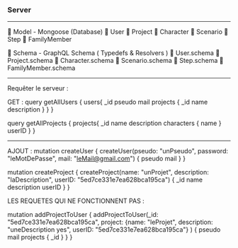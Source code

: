 ### Server

- - -

📁 Model - Mongoose (Database)
     📃 User
     📃 Project
     📃 Character
     📃 Scenario
     📃 Step
     📃 FamilyMember
     
📁 Schema - GraphQL Schema ( Typedefs & Resolvers )
     📃 User.schema
     📃 Project.schema
     📃 Character.schema
     📃 Scenario.schema
     📃 Step.schema
     📃 FamilyMember.schema

- - -

Requêter le serveur :

GET :
query getAllUsers {
  users{
    _id
    pseudo
    mail
    projects {
      _id
      name
      description
    }
  }
}

query getAllProjects {
  projects{
    _id
    name
    description
    characters {
      name
    }
    userID
  }
}

- - -

AJOUT :
mutation createUser {
  createUser(pseudo: "unPseudo", password: "leMotDePasse", mail: "leMail@gmail.com") {
    pseudo
    mail
  }
}

mutation createProject {
  createProject(name: "unProjet", description: "laDescription", userID: "5ed7ce331e7ea628bca195ca") {
    _id
    name
    description
    userID
  }
}




LES REQUETES QUI NE FONCTIONNENT PAS :

mutation addProjectToUser {
  addProjectToUser(_id: "5ed7ce331e7ea628bca195ca", project: {name: "leProjet", description: "uneDescription yes", userID: "5ed7ce331e7ea628bca195ca"} ) {
    pseudo
    mail
    projects {
      _id
    }
  }
}

